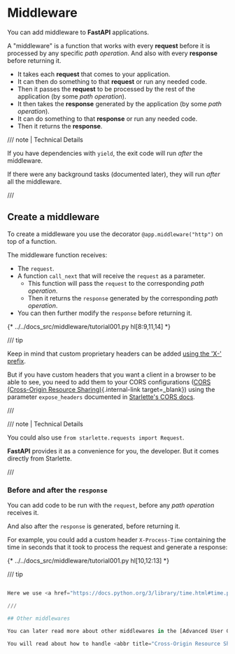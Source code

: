 # Middleware

You can add middleware to **FastAPI** applications.

A "middleware" is a function that works with every **request** before it is processed by any specific *path operation*. And also with every **response** before returning it.

* It takes each **request** that comes to your application.
* It can then do something to that **request** or run any needed code.
* Then it passes the **request** to be processed by the rest of the application (by some *path operation*).
* It then takes the **response** generated by the application (by some *path operation*).
* It can do something to that **response** or run any needed code.
* Then it returns the **response**.

/// note | Technical Details

If you have dependencies with `yield`, the exit code will run *after* the middleware.

If there were any background tasks (documented later), they will run *after* all the middleware.

///

## Create a middleware

To create a middleware you use the decorator `@app.middleware("http")` on top of a function.

The middleware function receives:

* The `request`.
* A function `call_next` that will receive the `request` as a parameter.
    * This function will pass the `request` to the corresponding *path operation*.
    * Then it returns the `response` generated by the corresponding *path operation*.
* You can then further modify the `response` before returning it.

{* ../../docs_src/middleware/tutorial001.py hl[8:9,11,14] *}

/// tip

Keep in mind that custom proprietary headers can be added <a href="https://developer.mozilla.org/en-US/docs/Web/HTTP/Headers" class="external-link" target="_blank">using the 'X-' prefix</a>.

But if you have custom headers that you want a client in a browser to be able to see, you need to add them to your CORS configurations ([CORS (Cross-Origin Resource Sharing)](cors.md){.internal-link target=_blank}) using the parameter `expose_headers` documented in <a href="https://www.starlette.io/middleware/#corsmiddleware" class="external-link" target="_blank">Starlette's CORS docs</a>.

///

/// note | Technical Details

You could also use `from starlette.requests import Request`.

**FastAPI** provides it as a convenience for you, the developer. But it comes directly from Starlette.

///

### Before and after the `response`

You can add code to be run with the `request`,  before any *path operation* receives it.

And also after the `response` is generated, before returning it.

For example, you could add a custom header `X-Process-Time` containing the time in seconds that it took to process the request and generate a response:

{* ../../docs_src/middleware/tutorial001.py hl[10,12:13] *}

/// tip
```Python hl_lines="10  12-13"

Here we use <a href="https://docs.python.org/3/library/time.html#time.perf_counter" class="external-link" target="_blank">`time.perf_counter()`</a> instead of `time.time()` because it can be more precise for these use cases. 🤓

///

## Other middlewares

You can later read more about other middlewares in the [Advanced User Guide: Advanced Middleware](../advanced/middleware.md){.internal-link target=_blank}.

You will read about how to handle <abbr title="Cross-Origin Resource Sharing">CORS</abbr> with a middleware in the next section.
